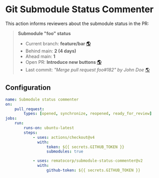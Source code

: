 # Git Submodule Status Commenter

This action informs reviewers about the submodule status in the PR:

> **Submodule "foo" status**
>
> -   Current branch: **feature/bar [🌎](#)**
> -   Behind main: **2 (4 days)**
> -   Ahead main: **1**
> -   Open PR: **Introduce new buttons [🌎](#)**
> -   Last commit: _"Merge pull request foo#182" by John Doe_ [🌎](#)

## Configuration

```yaml
name: Submodule status commenter
on:
    pull_request:
        types: [opened, synchronize, reopened, ready_for_review]
jobs:
    run:
        runs-on: ubuntu-latest
        steps:
            - uses: actions/checkout@v4
              with:
                  token: ${{ secrets.GITHUB_TOKEN }}
                  submodules: true

            - uses: rematocorp/submodule-status-commenter@v2
              with:
                  github-token: ${{ secrets.GITHUB_TOKEN }}
```
